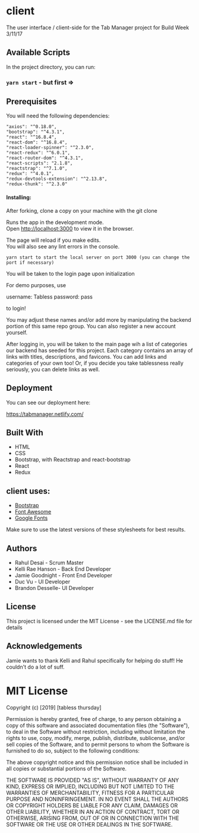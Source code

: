 # client
The user interface / client-side for the Tab Manager project for Build Week 3/11/17

## Available Scripts

In the project directory, you can run:

### `yarn start` - but first =>

## Prerequisites
You will need the following dependencies:

    "axios": "^0.18.0",
    "bootstrap": "^4.3.1",
    "react": "^16.8.4",
    "react-dom": "^16.8.4",
    "react-loader-spinner": "^2.3.0",
    "react-redux": "^6.0.1",
    "react-router-dom": "^4.3.1",
    "react-scripts": "2.1.8",
    "reactstrap": "^7.1.0",
    "redux": "^4.0.1",
    "redux-devtools-extension": "^2.13.8",
    "redux-thunk": "^2.3.0"

#### Installing:
After forking, clone a copy on your machine with the git clone 

Runs the app in the development mode.<br>
Open [http://localhost:3000](http://localhost:3000) to view it in the browser.

The page will reload if you make edits.<br>
You will also see any lint errors in the console.

`yarn start to start the local server on port 3000 (you can change the port if necessary)`

You will be taken to the login page upon initialization

For demo purposes, use 

username: Tabless
password: pass

to login!

You may adjust these names and/or add more by manipulating the backend portion of this same repo group. You can also register a new account yourself. 

After logging in, you will be taken to the main page wih a list of categories our backend has seeded for this project. Each category contains an array of links with titles, descriptions, and favicons. You can add links and categories of your own too! Or, if you decide you take tablessness really seriously, you can delete links as well. 

## Deployment

You can see our deployment here:

https://tabmanager.netlify.com/

## Built With
* HTML
* CSS
* Bootstrap, with Reactstrap and react-bootstrap
* React
* Redux

## client uses:
* [Bootstrap](https://getbootstrap.com/docs/4.0/getting-started/introduction/)
* [Font Awesome](https://fontawesome.com/start)
* [Google Fonts](https://fonts.google.com/)

Make sure to use the latest versions of these stylesheets for best results.

## Authors

* Rahul Desai - Scrum Master
* Kelli Rae Hanson - Back End Developer
* Jamie Goodnight - Front End Developer
* Duc Vu - UI Developer
* Brandon Desselle- UI Developer

## License
This project is licensed under the MIT License - see the LICENSE.md file for details

## Acknowledgements

Jamie wants to thank Kelli and Rahul specifically for helping do stuff! He couldn't do a lot of suff. 

# MIT License

Copyright (c) [2019] [tabless thursday]

Permission is hereby granted, free of charge, to any person obtaining a copy
of this software and associated documentation files (the "Software"), to deal
in the Software without restriction, including without limitation the rights
to use, copy, modify, merge, publish, distribute, sublicense, and/or sell
copies of the Software, and to permit persons to whom the Software is
furnished to do so, subject to the following conditions:

The above copyright notice and this permission notice shall be included in all
copies or substantial portions of the Software.

THE SOFTWARE IS PROVIDED "AS IS", WITHOUT WARRANTY OF ANY KIND, EXPRESS OR
IMPLIED, INCLUDING BUT NOT LIMITED TO THE WARRANTIES OF MERCHANTABILITY,
FITNESS FOR A PARTICULAR PURPOSE AND NONINFRINGEMENT. IN NO EVENT SHALL THE
AUTHORS OR COPYRIGHT HOLDERS BE LIABLE FOR ANY CLAIM, DAMAGES OR OTHER
LIABILITY, WHETHER IN AN ACTION OF CONTRACT, TORT OR OTHERWISE, ARISING FROM,
OUT OF OR IN CONNECTION WITH THE SOFTWARE OR THE USE OR OTHER DEALINGS IN THE
SOFTWARE.
